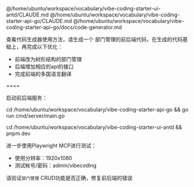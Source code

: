 @/home/ubuntu/workspace/vocabulary/vibe-coding-starter-ui-antd/CLAUDE.md
@/home/ubuntu/workspace/vocabulary/vibe-coding-starter-api-go/CLAUDE.md
@/home/ubuntu/workspace/vocabulary/vibe-coding-starter-api-go/docs/code-generator.md

查看代码生成器使用方法，请生成一个 部门管理的前后端代码，在生成的代码基础上，再完成以下优化：
- 前端改为树形结构的部门管理
- 后端增加相应的api的接口
- 完成前端的多国语言翻译

====

启动前后端服务：

cd /home/ubuntu/workspace/vocabulary/vibe-coding-starter-api-go && go run cmd/server/main.go

cd /home/ubuntu/workspace/vocabulary/vibe-coding-starter-ui-antd && pnpm dev

进一步使用Playwright MCP进行测试：
- 使用分辨率：1920x1080
- 测试帐号/密码：admin/vibecoding

请验证`部门管理` CRUD功能是否正确，修复前后端的错误